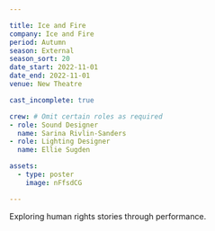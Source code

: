 ```yaml
---

title: Ice and Fire
company: Ice and Fire 
period: Autumn
season: External
season_sort: 20
date_start: 2022-11-01
date_end: 2022-11-01
venue: New Theatre 

cast_incomplete: true 

crew: # Omit certain roles as required
- role: Sound Designer
  name: Sarina Rivlin-Sanders
- role: Lighting Designer 
  name: Ellie Sugden

assets:
  - type: poster
    image: nFfsdCG

---
```


Exploring human rights stories through performance.